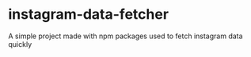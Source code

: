 # instagram-data-fetcher
A simple project made with npm packages used to fetch instagram data quickly
